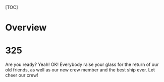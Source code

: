 [TOC]

# Overview

# 325
Are you ready? Yeah!
OK! Everybody raise your glass for the return of our old friends, as well as our new crew member and the best ship ever. Let cheer our crew!

